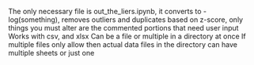 The only necessary file is out_the_liers.ipynb, it converts to -log(something), removes outliers and duplicates based on z-score,
only things you must alter are the commented portions that need user input
Works with csv, and xlsx
Can be a file or multiple in a directory at once
If multiple files only allow then actual data files in the directory
can have multiple sheets or just one
